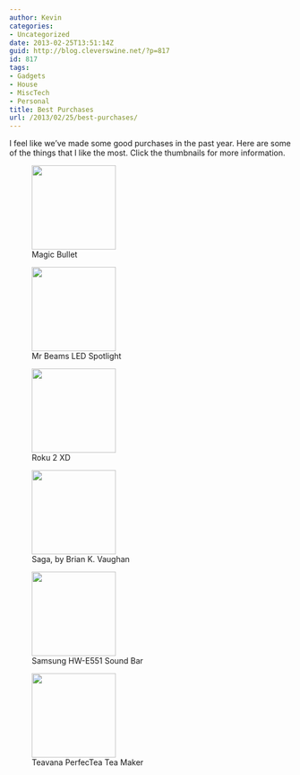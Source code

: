 ```yaml
---
author: Kevin
categories:
- Uncategorized
date: 2013-02-25T13:51:14Z
guid: http://blog.cleverswine.net/?p=817
id: 817
tags:
- Gadgets
- House
- MiscTech
- Personal
title: Best Purchases
url: /2013/02/25/best-purchases/
---
```


I feel like we&#8217;ve made some good purchases in the past year. Here are some of the things that I like the most. Click the thumbnails for more information.

<div id='gallery-1' class='gallery galleryid-817 gallery-columns-3 gallery-size-thumbnail'>
  <figure class='gallery-item'> 
  
  <div class='gallery-icon landscape'>
    <a href='http://blog.cleverswine.net/2013/02/25/best-purchases/bullet2/'><img width="150" height="150" src="https://i0.wp.com/blog.cleverswine.net/wp-content/uploads/2013/02/bullet2.jpg?resize=150%2C150" class="attachment-thumbnail size-thumbnail" alt="" aria-describedby="gallery-1-829" srcset="https://i0.wp.com/blog.cleverswine.net/wp-content/uploads/2013/02/bullet2.jpg?w=400 400w, https://i0.wp.com/blog.cleverswine.net/wp-content/uploads/2013/02/bullet2.jpg?resize=150%2C150 150w, https://i0.wp.com/blog.cleverswine.net/wp-content/uploads/2013/02/bullet2.jpg?resize=300%2C300 300w" sizes="(max-width: 150px) 85vw, 150px" /></a>
  </div><figcaption class='wp-caption-text gallery-caption' id='gallery-1-829'> Magic Bullet </figcaption></figure><figure class='gallery-item'> 
  
  <div class='gallery-icon portrait'>
    <a href='http://blog.cleverswine.net/2013/02/25/best-purchases/light2/'><img width="150" height="150" src="https://i0.wp.com/blog.cleverswine.net/wp-content/uploads/2013/02/light2.jpg?resize=150%2C150" class="attachment-thumbnail size-thumbnail" alt="" aria-describedby="gallery-1-830" srcset="https://i0.wp.com/blog.cleverswine.net/wp-content/uploads/2013/02/light2.jpg?resize=150%2C150 150w, https://i0.wp.com/blog.cleverswine.net/wp-content/uploads/2013/02/light2.jpg?zoom=2&resize=150%2C150 300w" sizes="(max-width: 150px) 85vw, 150px" /></a>
  </div><figcaption class='wp-caption-text gallery-caption' id='gallery-1-830'> Mr Beams LED Spotlight </figcaption></figure><figure class='gallery-item'> 
  
  <div class='gallery-icon landscape'>
    <a href='http://blog.cleverswine.net/2013/02/25/best-purchases/roku2/'><img width="150" height="150" src="https://i1.wp.com/blog.cleverswine.net/wp-content/uploads/2013/02/roku2.jpg?resize=150%2C150" class="attachment-thumbnail size-thumbnail" alt="" aria-describedby="gallery-1-831" srcset="https://i1.wp.com/blog.cleverswine.net/wp-content/uploads/2013/02/roku2.jpg?w=500 500w, https://i1.wp.com/blog.cleverswine.net/wp-content/uploads/2013/02/roku2.jpg?resize=150%2C150 150w, https://i1.wp.com/blog.cleverswine.net/wp-content/uploads/2013/02/roku2.jpg?resize=300%2C300 300w" sizes="(max-width: 150px) 85vw, 150px" /></a>
  </div><figcaption class='wp-caption-text gallery-caption' id='gallery-1-831'> Roku 2 XD </figcaption></figure><figure class='gallery-item'> 
  
  <div class='gallery-icon portrait'>
    <a href='http://blog.cleverswine.net/2013/02/25/best-purchases/saga2/'><img width="150" height="150" src="https://i0.wp.com/blog.cleverswine.net/wp-content/uploads/2013/02/saga2.jpg?resize=150%2C150" class="attachment-thumbnail size-thumbnail" alt="" aria-describedby="gallery-1-832" /></a>
  </div><figcaption class='wp-caption-text gallery-caption' id='gallery-1-832'> Saga, by Brian K. Vaughan </figcaption></figure><figure class='gallery-item'> 
  
  <div class='gallery-icon landscape'>
    <a href='http://blog.cleverswine.net/2013/02/25/best-purchases/sundbar2/'><img width="150" height="150" src="https://i2.wp.com/blog.cleverswine.net/wp-content/uploads/2013/02/sundbar2.jpg?resize=150%2C150" class="attachment-thumbnail size-thumbnail" alt="" aria-describedby="gallery-1-833" srcset="https://i2.wp.com/blog.cleverswine.net/wp-content/uploads/2013/02/sundbar2.jpg?resize=150%2C150 150w, https://i2.wp.com/blog.cleverswine.net/wp-content/uploads/2013/02/sundbar2.jpg?zoom=2&resize=150%2C150 300w, https://i2.wp.com/blog.cleverswine.net/wp-content/uploads/2013/02/sundbar2.jpg?zoom=3&resize=150%2C150 450w" sizes="(max-width: 150px) 85vw, 150px" /></a>
  </div><figcaption class='wp-caption-text gallery-caption' id='gallery-1-833'> Samsung HW-E551 Sound Bar </figcaption></figure><figure class='gallery-item'> 
  
  <div class='gallery-icon landscape'>
    <a href='http://blog.cleverswine.net/2013/02/25/best-purchases/tea2/'><img width="150" height="150" src="https://i2.wp.com/blog.cleverswine.net/wp-content/uploads/2013/02/tea2.jpg?resize=150%2C150" class="attachment-thumbnail size-thumbnail" alt="" aria-describedby="gallery-1-834" srcset="https://i2.wp.com/blog.cleverswine.net/wp-content/uploads/2013/02/tea2.jpg?w=500 500w, https://i2.wp.com/blog.cleverswine.net/wp-content/uploads/2013/02/tea2.jpg?resize=150%2C150 150w, https://i2.wp.com/blog.cleverswine.net/wp-content/uploads/2013/02/tea2.jpg?resize=300%2C300 300w" sizes="(max-width: 150px) 85vw, 150px" /></a>
  </div><figcaption class='wp-caption-text gallery-caption' id='gallery-1-834'> Teavana PerfecTea Tea Maker </figcaption></figure>
</div>

&nbsp;